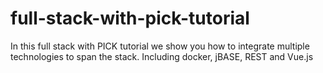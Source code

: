 # full-stack-with-pick-tutorial
In this full stack with PICK tutorial we show you how to integrate multiple technologies to span the stack. Including docker, jBASE, REST and Vue.js
